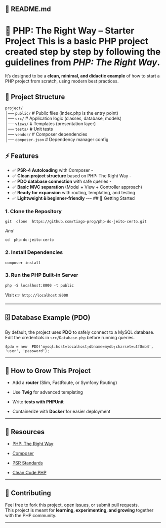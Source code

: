 ## 🔹 README.md

# 🚀 PHP: The Right Way – Starter Project This is a **basic PHP project** created step by step by following the guidelines from *PHP: The Right Way*.  
It’s designed to be a **clean, minimal, and didactic example** of how to start a PHP project from scratch, using modern best practices.

## 📂 Project Structure

`project/`  
│── `public/` # Public files (index.php is the entry point)  
│── `src/` # Application logic (classes, database, models)  
│── `views/` # Templates (presentation layer)  
│── `tests/` # Unit tests  
│── `vendor/` # Composer dependencies  
│── `composer.json` # Dependency manager config

 ## ⚡ Features 
 - ✅  **PSR-4  Autoloading**  with  Composer  -  
 - ✅  **Clean  project  structure**  based on PHP:  The  Right  Way  -  
  - ✅  **PDO  database  connection**  with  safe  queries  -  
 - ✅  **Basic  MVC  separation**  (Model  +  View  +  Controller  approach)  
 -  ✅  **Ready  for  expansion**  with  routing,  templating,  and  testing  
-  ✅  **Lightweight  &  beginner-friendly** --- ## 🔧 Getting Started  
### 1. Clone the Repository  
`git  clone  https://github.com/tiago-prog/php-do-jeito-certo.git  `

*And*

`cd  php-do-jeito-certo`

### 2. Install Dependencies

`composer install` 

### 3. Run the PHP Built-in Server

`php -S localhost:8000 -t public` 

Visit 👉 `http://localhost:8000`

----------

## 🗄 Database Example (PDO)

By default, the project uses **PDO** to safely connect to a MySQL database.  
Edit the credentials in `src/Database.php` before running queries.

`$pdo = new  PDO('mysql:host=localhost;dbname=mydb;charset=utf8mb4', 'user', 'password');` 

----------

## 🌱 How to Grow This Project

-   Add a **router** (Slim, FastRoute, or Symfony Routing)
    
-   Use **Twig** for advanced templating
    
-   Write **tests with PHPUnit**
    
-   Containerize with **Docker** for easier deployment
    

----------

## 📖 Resources

-   [PHP: The Right Way](https://phptherightway.com/)
    
-   [Composer](https://getcomposer.org/)
    
-   [PSR Standards](https://www.php-fig.org/psr/)
    
-   [Clean Code PHP](https://github.com/jupeter/clean-code-php)
    

----------

## 🤝 Contributing

Feel free to fork this project, open issues, or submit pull requests.  
This project is meant for **learning, experimenting, and growing** together with the PHP community.

----------
